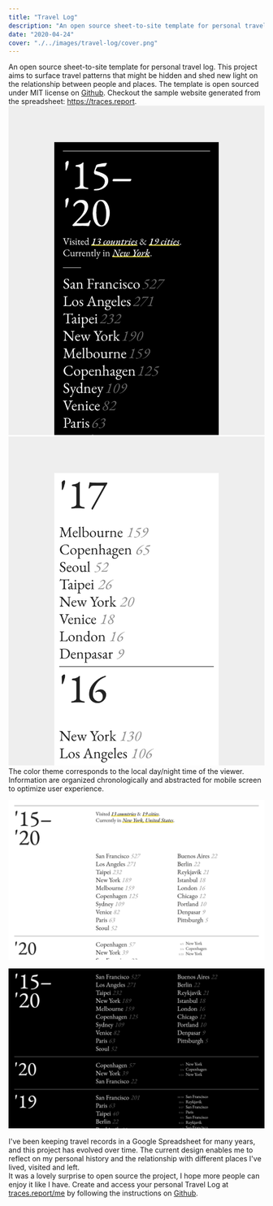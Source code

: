```yaml
---
title: "Travel Log"
description: "An open source sheet-to-site template for personal travel log"
date: "2020-04-24"
cover: "./../images/travel-log/cover.png"
---
```


<div class="text">An open source sheet-to-site template for personal travel log. This project aims to surface travel patterns that might be hidden and shed new light on the relationship between people and places. The template is open sourced under MIT license on <a href="https://github.com/yuinchien/traces.report" target="_blank">Github</a>. Checkout the sample website generated from the spreadsheet: <a href="https://traces.report" target="_blank">https://traces.report</a>.</div>

<div class="row two">
  <img src="./../images/travel-log/300.png" />
  <img src="./../images/travel-log/201.png" />
</div>

<div class="text">The color theme corresponds to the local day/night time of the viewer. Information are organized chronologically and abstracted for mobile screen to optimize user experience.</div>

![Travel Log](./../images/travel-log/101.png)

![Travel Log](./../images/travel-log/100.png)

<div class="text">I've been keeping travel records in a Google Spreadsheet for many years, and this project has evolved over time. The current design enables me to reflect on my personal history and the relationship with different places I've lived, visited and left. </div>

<div class="text">It was a lovely surprise to open source the project, I hope more people can enjoy it like I have. Create and access your personal Travel Log at <a href="https://traces.report/me" target="_blank">traces.report/me</a> by following the instructions on <a href="https://github.com/yuinchien/traces.report" target="_blank">Github</a>.</div>
